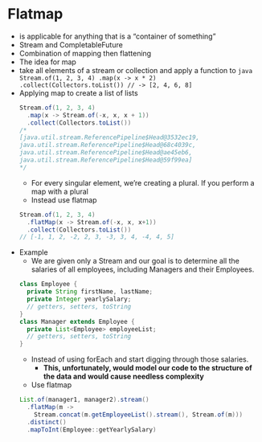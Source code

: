 # Flatmap

-  is applicable for anything that is a “container of something”
  -  Stream<T> and CompletableFuture<T>
-  Combination of mapping then flattening
-  The idea for map
  -  take all elements of a stream or collection and apply a function to
    ```java
    Stream.of(1, 2, 3, 4)
      .map(x -> x * 2)
      .collect(Collectors.toList())
    // -> [2, 4, 6, 8]
    ```
- Applying map to create a list of lists
  ```java
  Stream.of(1, 2, 3, 4)
    .map(x -> Stream.of(-x, x, x + 1))
    .collect(Collectors.toList())
  /*
  [java.util.stream.ReferencePipeline$Head@3532ec19,
  java.util.stream.ReferencePipeline$Head@68c4039c,
  java.util.stream.ReferencePipeline$Head@ae45eb6,
  java.util.stream.ReferencePipeline$Head@59f99ea]
  */
  ```
  -  For every singular element, we’re creating a plural. If you perform a map with a plural
  -  Instead use flatmap
    ```java
    Stream.of(1, 2, 3, 4)
      .flatMap(x -> Stream.of(-x, x, x+1))
      .collect(Collectors.toList())
    // [-1, 1, 2, -2, 2, 3, -3, 3, 4, -4, 4, 5]
    ```
- Example
  - We are given only a Stream<Manager> and our goal is to determine all the salaries of all employees, including Managers and their Employees.
  ```java
  class Employee {
    private String firstName, lastName;
    private Integer yearlySalary;
    // getters, setters, toString
  }
  class Manager extends Employee {
    private List<Employee> employeeList;
    // getters, setters, toString
  }
  ```
  - Instead of using forEach and start digging through those salaries.
    - **This, unfortunately, would model our code to the structure of the data and would cause needless complexity**
  - Use flatmap
  ```java
  List.of(manager1, manager2).stream()
    .flatMap(m ->
      Stream.concat(m.getEmployeeList().stream(), Stream.of(m)))
    .distinct()
    .mapToInt(Employee::getYearlySalary)
  ```

